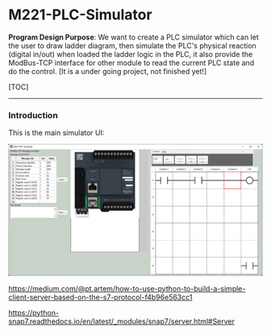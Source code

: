 # M221-PLC-Simulator

**Program Design Purpose**: We want to create a PLC simulator which can let the user to draw ladder diagram, then simulate the PLC's physical reaction (digital in/out) when loaded the ladder logic in the PLC, it also provide the ModBus-TCP interface for other module to read the current PLC state and do the control. [It is a under going project, not finished yet!]

 

[TOC]

------

### Introduction

This is the main simulator UI:

![](DesignDoc/img/mainUI.png)

https://medium.com/@pt.artem/how-to-use-python-to-build-a-simple-client-server-based-on-the-s7-protocol-f4b96e563cc1

https://python-snap7.readthedocs.io/en/latest/_modules/snap7/server.html#Server
